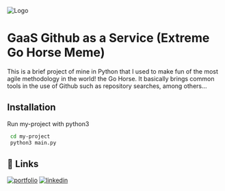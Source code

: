
![Logo](https://gartic.com.br/imgs/mural/__/__fera__/pe-de-pano.png)


# GaaS Github as a Service (Extreme Go Horse Meme)

This is a brief project of mine in Python that I used to make fun of the most agile methodology in the world! the Go Horse. It basically brings common tools in the use of Github such as repository searches, among others...

## Installation

Run my-project with python3

```bash
 cd my-project
 python3 main.py
```
    
## 🔗 Links
[![portfolio](https://img.shields.io/badge/my_portfolio-000?style=for-the-badge&logo=ko-fi&logoColor=white)](https://medium.com/@d3moon)
[![linkedin](https://img.shields.io/badge/linkedin-0A66C2?style=for-the-badge&logo=linkedin&logoColor=white)](https://www.linkedin.com/in/d3moon)

